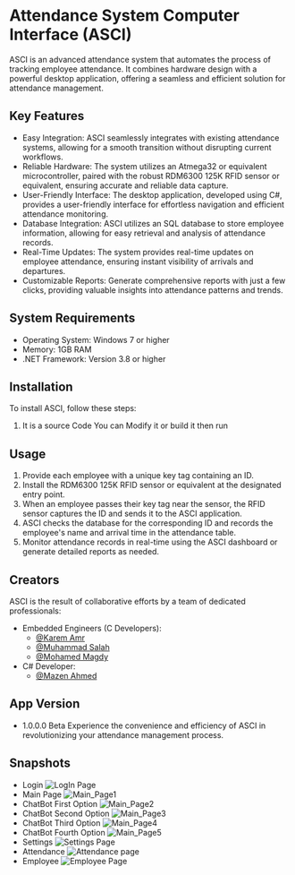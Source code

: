 # Attendance System Computer Interface (ASCI)
ASCI is an advanced attendance system that automates the process of tracking employee attendance. It combines hardware design with a powerful desktop application, offering a seamless and efficient solution for attendance management.

## Key Features
- Easy Integration: ASCI seamlessly integrates with existing attendance systems, allowing for a smooth transition without disrupting current workflows.
- Reliable Hardware: The system utilizes an Atmega32 or equivalent microcontroller, paired with the robust RDM6300 125K RFID sensor or equivalent, ensuring accurate and reliable data capture.
- User-Friendly Interface: The desktop application, developed using C#, provides a user-friendly interface for effortless navigation and efficient attendance monitoring.
- Database Integration: ASCI utilizes an SQL database to store employee information, allowing for easy retrieval and analysis of attendance records.
- Real-Time Updates: The system provides real-time updates on employee attendance, ensuring instant visibility of arrivals and departures.
- Customizable Reports: Generate comprehensive reports with just a few clicks, providing valuable insights into attendance patterns and trends.

## System Requirements
- Operating System: Windows 7 or higher
- Memory: 1GB RAM
- .NET Framework: Version 3.8 or higher

## Installation
To install ASCI, follow these steps:
1. It is a source Code You can Modify it or build it then run


## Usage
1. Provide each employee with a unique key tag containing an ID.
2. Install the RDM6300 125K RFID sensor or equivalent at the designated entry point.
3. When an employee passes their key tag near the sensor, the RFID sensor captures the ID and sends it to the ASCI application.
4. ASCI checks the database for the corresponding ID and records the employee's name and arrival time in the attendance table.
5. Monitor attendance records in real-time using the ASCI dashboard or generate detailed reports as needed.

## Creators
ASCI is the result of collaborative efforts by a team of dedicated professionals:
- Embedded Engineers (C Developers):
  - [@Karem Amr](https://www.github.com/silentmug)
  - [@Muhammad Salah](https://www.github.com/MuhammadSalah-MS)
  - [@Mohamed Magdy](https://www.github.com/mohamedmagdyali-lab)
- C# Developer:
  - [@Mazen Ahmed](https://www.github.com/Mazen20021)

## App Version 
- 1.0.0.0 Beta
Experience the convenience and efficiency of ASCI in revolutionizing your attendance management process.
 
## Snapshots
- Login
![LogIn Page](https://github.com/Mazen20021/ASCI/assets/131156076/04544874-d23f-41e6-ba53-fc6c634f6778)
- Main Page
![Main_Page1](https://github.com/Mazen20021/ASCI/assets/131156076/fcf18c47-0df2-486e-a2c7-a4e668f118d8)
- ChatBot First Option
![Main_Page2](https://github.com/Mazen20021/ASCI/assets/131156076/2353d3a1-0f57-4810-a726-6ed17165e047)
- ChatBot Second Option
![Main_Page3](https://github.com/Mazen20021/ASCI/assets/131156076/e2e8b471-c2b7-40bb-8daa-4c0fee2825fc)
- ChatBot Third Option
![Main_Page4](https://github.com/Mazen20021/ASCI/assets/131156076/e86f8ec5-8770-45e9-aa67-16b7cd60f8f9)
- ChatBot Fourth Option
![Main_Page5](https://github.com/Mazen20021/ASCI/assets/131156076/5e2ac0b0-0090-4bf6-8486-b3d7132c98cc)
- Settings
![Settings Page](https://github.com/Mazen20021/ASCI/assets/131156076/61ce5ac6-23e7-4210-8abc-1c44b1c79061)
- Attendance
![Attendance page](https://github.com/Mazen20021/ASCI/assets/131156076/2da1ec7d-7933-4648-a039-3c3566128eba)
- Employee
![Employee Page](https://github.com/Mazen20021/ASCI/assets/131156076/0f790777-dacf-40c2-b71d-3d55854d6ef6)
